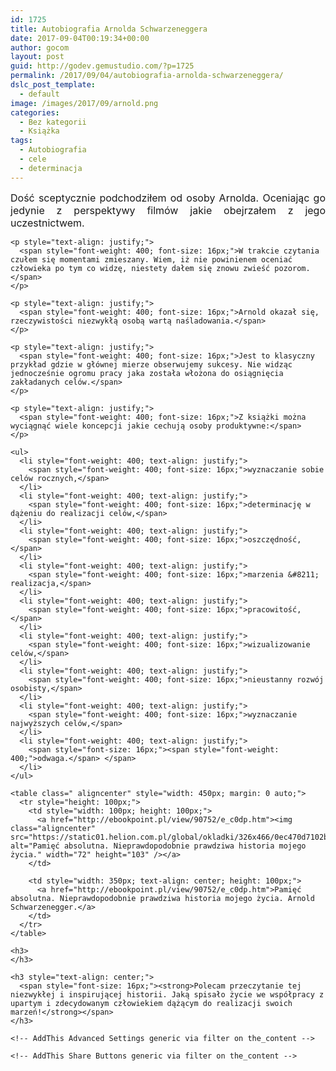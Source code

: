 ```yaml
---
id: 1725
title: Autobiografia Arnolda Schwarzeneggera
date: 2017-09-04T00:19:34+00:00
author: gocom
layout: post
guid: http://godev.gemustudio.com/?p=1725
permalink: /2017/09/04/autobiografia-arnolda-schwarzeneggera/
dslc_post_template:
  - default
image: /images/2017/09/arnold.png
categories:
  - Bez kategorii
  - Książka
tags:
  - Autobiografia
  - cele
  - determinacja
---
```

<div id="dslc-theme-content">
  <div id="dslc-theme-content-inner">
    <p style="text-align: justify;">
      <span style="font-weight: 400; font-size: 16px;">Dość sceptycznie podchodziłem od osoby Arnolda. Oceniając go jedynie z perspektywy filmów jakie obejrzałem z jego uczestnictwem. </span>
    </p>
    
    <p style="text-align: justify;">
      <span style="font-weight: 400; font-size: 16px;">W trakcie czytania czułem się momentami zmieszany. Wiem, iż nie powinienem oceniać człowieka po tym co widzę, niestety dałem się znowu zwieść pozorom. </span>
    </p>
    
    <p style="text-align: justify;">
      <span style="font-weight: 400; font-size: 16px;">Arnold okazał się, rzeczywistości niezwykłą osobą wartą naśladowania.</span>
    </p>
    
    <p style="text-align: justify;">
      <span style="font-weight: 400; font-size: 16px;">Jest to klasyczny przykład gdzie w głównej mierze obserwujemy sukcesy. Nie widząc jednocześnie ogromu pracy jaka została włożona do osiągnięcia zakładanych celów.</span>
    </p>
    
    <p style="text-align: justify;">
      <span style="font-weight: 400; font-size: 16px;">Z książki można wyciągnąć wiele koncepcji jakie cechują osoby produktywne:</span>
    </p>
    
    <ul>
      <li style="font-weight: 400; text-align: justify;">
        <span style="font-weight: 400; font-size: 16px;">wyznaczanie sobie celów rocznych,</span>
      </li>
      <li style="font-weight: 400; text-align: justify;">
        <span style="font-weight: 400; font-size: 16px;">determinację w dążeniu do realizacji celów,</span>
      </li>
      <li style="font-weight: 400; text-align: justify;">
        <span style="font-weight: 400; font-size: 16px;">oszczędność,</span>
      </li>
      <li style="font-weight: 400; text-align: justify;">
        <span style="font-weight: 400; font-size: 16px;">marzenia &#8211; realizacja,</span>
      </li>
      <li style="font-weight: 400; text-align: justify;">
        <span style="font-weight: 400; font-size: 16px;">pracowitość,</span>
      </li>
      <li style="font-weight: 400; text-align: justify;">
        <span style="font-weight: 400; font-size: 16px;">wizualizowanie celów,</span>
      </li>
      <li style="font-weight: 400; text-align: justify;">
        <span style="font-weight: 400; font-size: 16px;">nieustanny rozwój osobisty,</span>
      </li>
      <li style="font-weight: 400; text-align: justify;">
        <span style="font-weight: 400; font-size: 16px;">wyznaczanie najwyższych celów,</span>
      </li>
      <li style="font-weight: 400; text-align: justify;">
        <span style="font-size: 16px;"><span style="font-weight: 400;">odwaga.</span> </span>
      </li>
    </ul>
    
    <table class=" aligncenter" style="width: 450px; margin: 0 auto;">
      <tr style="height: 100px;">
        <td style="width: 100px; height: 100px;">
          <a href="http://ebookpoint.pl/view/90752/e_c0dp.htm"><img class="aligncenter" src="https://static01.helion.com.pl/global/okladki/326x466/0ec470d7102b93516012ee4849dc3a41,e_c0dp.jpg" alt="Pamięć absolutna. Nieprawdopodobnie prawdziwa historia mojego życia." width="72" height="103" /></a>
        </td>
        
        <td style="width: 350px; text-align: center; height: 100px;">
          <a href="http://ebookpoint.pl/view/90752/e_c0dp.htm">Pamięć absolutna. Nieprawdopodobnie prawdziwa historia mojego życia. Arnold Schwarzenegger.</a>
        </td>
      </tr>
    </table>
    
    <h3>
    </h3>
    
    <h3 style="text-align: center;">
      <span style="font-size: 16px;"><strong>Polecam przeczytanie tej niezwykłej i inspirującej historii. Jaką spisało życie we współpracy z upartym i zdecydowanym człowiekiem dążącym do realizacji swoich marzeń!</strong></span>
    </h3>
    
    <!-- AddThis Advanced Settings generic via filter on the_content -->
    
    <!-- AddThis Share Buttons generic via filter on the_content -->
  </div>
</div>